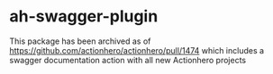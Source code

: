 # ah-swagger-plugin

This package has been archived as of https://github.com/actionhero/actionhero/pull/1474 which includes a swagger documentation action with all new Actionhero projects
